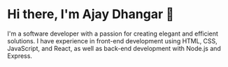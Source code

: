 # Hi there, I'm Ajay Dhangar 👋

I'm a software developer with a passion for creating elegant and efficient solutions. I have experience in front-end development using HTML, CSS, JavaScript, and React, as well as back-end development with Node.js and Express.

